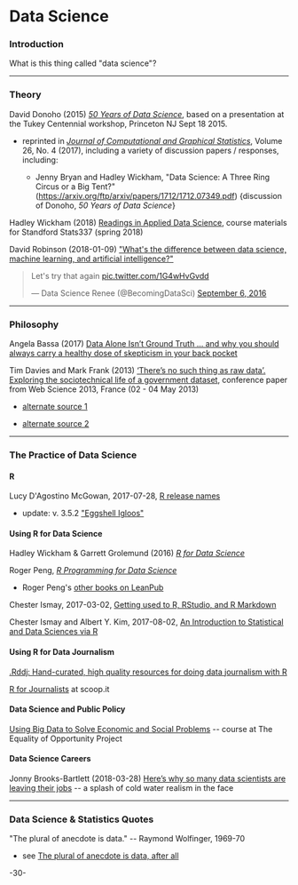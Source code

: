 # Data Science

### Introduction

What is this thing called "data science"?

---
### Theory

David Donoho (2015) [_50 Years of Data Science_](http://courses.csail.mit.edu/18.337/2015/docs/50YearsDataScience.pdf), based on a presentation at the Tukey Centennial workshop, Princeton NJ Sept 18 2015.

* reprinted in [_Journal of Computational and Graphical Statistics_](http://amstat.tandfonline.com/toc/ucgs20/26/4?nav=tocList), Volume 26, No. 4 (2017), including a variety of discussion papers / responses, including: 

  - Jenny Bryan and Hadley Wickham, "Data	Science:	A	Three	Ring	Circus	or	a	Big	Tent?"(https://arxiv.org/ftp/arxiv/papers/1712/1712.07349.pdf) {discussion of Donoho, _50 Years of Data Science_}


Hadley Wickham (2018) [Readings in Applied Data Science](https://github.com/hadley/stats337), course materials for Standford Stats337 (spring 2018)


David Robinson (2018-01-09) ["What's the difference between data science, machine learning, and artificial intelligence?"](http://varianceexplained.org/r/ds-ml-ai/)


<blockquote class="twitter-tweet" data-lang="en"><p lang="en" dir="ltr">Let&#39;s try that again <a href="https://t.co/1G4wHvGvdd">pic.twitter.com/1G4wHvGvdd</a></p>&mdash; Data Science Renee (@BecomingDataSci) <a href="https://twitter.com/BecomingDataSci/status/773001808096661504?ref_src=twsrc%5Etfw">September 6, 2016</a></blockquote>
<script async src="https://platform.twitter.com/widgets.js" charset="utf-8"></script>


---
### Philosophy

Angela Bassa (2017) [Data Alone Isn’t Ground Truth … and why you should always carry a healthy dose of skepticism in your back pocket](https://medium.com/@angebassa/data-alone-isnt-ground-truth-9e733079dfd4)

Tim Davies and Mark Frank (2013) [‘There’s no such thing as raw data’. Exploring the sociotechnical life of a government dataset](https://eprints.soton.ac.uk/352115/), conference paper from Web Science 2013, France (02 - 04 May 2013)

* [alternate source 1](https://dl.acm.org/citation.cfm?id=2464472)

* [alternate source 2](http://students.ecs.soton.ac.uk/mwra1g13/msc/comp6037/timed_ex_pdf/p75-davies.pdf)


---
### The Practice of Data Science

#### R

Lucy D'Agostino McGowan, 2017-07-28, [R release names](https://livefreeordichotomize.com/2017/09/28/r-release-names/)

* update: v. 3.5.2 ["Eggshell Igloos"](https://www.gocomics.com/peanuts/1960/01/25) 




#### Using R for Data Science

Hadley Wickham & Garrett Grolemund (2016) [_R for Data Science_](http://r4ds.had.co.nz/)

Roger Peng, [_R Programming for Data Science_](https://leanpub.com/rprogramming)

* Roger Peng's [other books on LeanPub](https://leanpub.com/u/rdpeng)

Chester Ismay, 2017-03-02, [Getting used to R, RStudio, and R Markdown](https://ismayc.github.io/rbasics-book/)

Chester Ismay and Albert Y. Kim, 2017-08-02, [An Introduction to Statistical and Data Sciences via R](http://moderndive.com/)



#### Using R for Data Journalism

[.Rddj: Hand-curated, high quality resources for doing data journalism with R](https://rddj.info/)

[R for Journalists](http://www.scoop.it/t/r-for-journalists) at scoop.it


#### Data Science and Public Policy

[Using Big Data to Solve Economic and Social Problems](http://www.equality-of-opportunity.org/bigdatacourse/) -- course at The Equality of Opportunity Project


#### Data Science Careers

Jonny Brooks-Bartlett (2018-03-28) [Here’s why so many data scientists are leaving their jobs](https://towardsdatascience.com/why-so-many-data-scientists-are-leaving-their-jobs-a1f0329d7ea4) -- a splash of cold water realism in the face

***

### Data Science & Statistics Quotes

"The plural of anecdote is data." -- Raymond Wolfinger, 1969-70

* see [The plural of anecdote is data, after all](http://blog.revolutionanalytics.com/2011/04/the-plural-of-anecdote-is-data-after-all.html)

-30-
